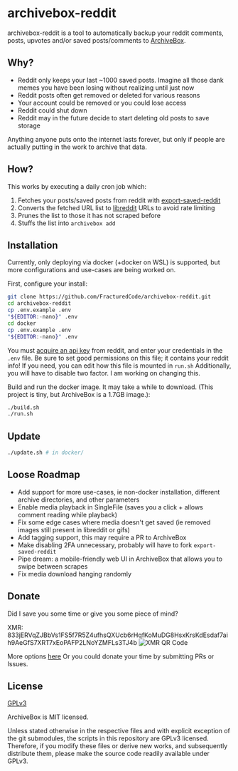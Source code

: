 # archivebox-reddit
archivebox-reddit is a tool to automatically backup your reddit comments, posts, upvotes and/or saved posts/comments to [ArchiveBox](https://github.com/ArchiveBox/ArchiveBox).

## Why?
- Reddit only keeps your last ~1000 saved posts. Imagine all those dank memes you have been losing without realizing until just now
- Reddit posts often get removed or deleted for various reasons
- Your account could be removed or you could lose access
- Reddit could shut down
- Reddit may in the future decide to start deleting old posts to save storage

Anything anyone puts onto the internet lasts forever, but only if people are actually putting in the work to archive that data.

## How?
This works by executing a daily cron job which:
1. Fetches your posts/saved posts from reddit with [export-saved-reddit](https://github.com/csu/export-saved-reddit)
2. Converts the fetched URL list to [libreddit](https://github.com/spikecodes/libreddit) URLs to avoid rate limiting
3. Prunes the list to those it has not scraped before
4. Stuffs the list into `archivebox add`

## Installation
Currently, only deploying via docker (+docker on WSL) is supported, but more configurations and use-cases are being worked on.

First, configure your install:
``` Bash
git clone https://github.com/FracturedCode/archivebox-reddit.git
cd archivebox-reddit
cp .env.example .env
"${EDITOR:-nano}" .env
cd docker
cp .env.example .env
"${EDITOR:-nano}" .env
```

You must [acquire an api key](https://github.com/csu/export-saved-reddit#usage) from reddit, and enter your credentials in the `.env` file. Be sure to set good permissions on this file; it contains your reddit info! If you need, you can edit how this file is mounted in `run.sh` Additionally, you will have to disable two factor. I am working on changing this.

Build and run the docker image. It may take a while to download. (This project is tiny, but ArchiveBox is a 1.7GB image.):
``` Bash
./build.sh
./run.sh
```

## Update
``` Bash
./update.sh # in docker/
```

## Loose Roadmap
- Add support for more use-cases, ie non-docker installation, different archive directories, and other parameters
- Enable media playback in SingleFile (saves you a click + allows comment reading while playback)
- Fix some edge cases where media doesn't get saved (ie removed images still present in libreddit or gifs)
- Add tagging support, this may require a PR to ArchiveBox
- Make disabling 2FA unnecessary, probably will have to fork `export-saved-reddit`
- Pipe dream: a mobile-friendly web UI in ArchiveBox that allows you to swipe between scrapes
- Fix media download hanging randomly

## Donate
Did I save you some time or give you some piece of mind?

XMR: 833jERVqZJBbVs1FS5f7R5Z4ufhsQXUcb6rHqfKoMuDG8HsxKrsKdEsdaf7aih9AeGfS7XRT7xEoPAFP2LNoYZMFLs3TJ4b
![XMR QR Code](https://fracturedcode.net/assets/contact/xmrQr.png)

More options [here](https://fracturedcode.net/contact)
Or you could donate your time by submitting PRs or Issues.

## License
[GPLv3](https://github.com/FracturedCode/archivebox-reddit/blob/master/LICENSE)

ArchiveBox is MIT licensed.

Unless stated otherwise in the respective files and with explicit exception of the git submodules, the scripts in this repository are GPLv3 licensed. Therefore, if you modify these files or derive new works, and subsequently distribute them, please make the source code readily available under GPLv3.
